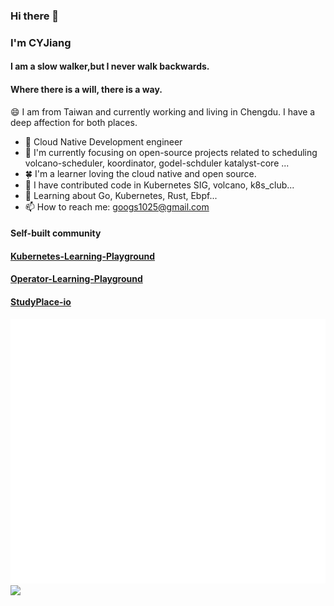### Hi there 👋  
### I'm CYJiang
#### I am a slow walker,but I never walk backwards.
#### Where there is a will, there is a way.
😄 I am from Taiwan and currently working and living in Chengdu. I have a deep affection for both places.
<!--
**mengjiao-liu/mengjiao-liu** is a ✨ _special_ ✨ repository because its `README.md` (this file) appears on your GitHub profile.

Here are some ideas to get you started:

- 🔭 I’m currently working on ...
- 🌱 I’m currently learning ...
- 👯 I’m looking to collaborate on ...
- 🤔 I’m looking for help with ...
- 💬 Ask me about ...
- 📫 How to reach me: ...
- 😄 Pronouns: ...
- ⚡ Fun fact: ...
-->

- 🔭 Cloud Native Development engineer
- 🌱 I'm currently focusing on open-source projects related to scheduling volcano-scheduler, koordinator, godel-schduler katalyst-core ...
- 🍀 I'm a learner loving the cloud native and open source.
- 💬 I have contributed code in Kubernetes SIG, volcano, k8s_club...
- 👯 Learning about Go, Kubernetes, Rust, Ebpf...
- 📫 How to reach me: googs1025@gmail.com


#### Self-built community
#### [Kubernetes-Learning-Playground](https://github.com/Kubernetes-Learning-Playground)
#### [Operator-Learning-Playground](https://github.com/Operator-Learning-Playground)
#### [StudyPlace-io](https://github.com/StudyPlace-io)



![Metrics](https://github.com/googs1025/googs1025/blob/main/github-metrics.svg)
![](https://github-profile-summary-cards.vercel.app/api/cards/profile-details?username=googs1025)


